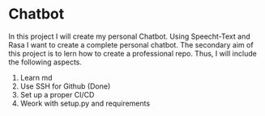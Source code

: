 # Chatbot
In this project I will create my personal Chatbot. Using Speecht-Text and Rasa I want to create a complete personal chatbot.
The secondary aim of this project is to lern how to create a professional repo. Thus, I will include the following aspects.
1. Learn md
2. Use SSH for Github (Done)
3. Set up a proper CI/CD
4. Weork with setup.py and requirements


